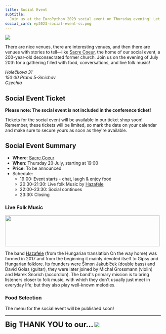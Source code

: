 ```yaml
---
title: Social Event
subtitle:
  Join us at the EuroPython 2023 social event on Thursday evening! Let's eat, chat and laugh!
social_card: ep2023-social-event-sc.png
---
```

<div style={{marginBottom: 15}}>
  <img src="/img/ep2023-social-event.png" />
</div>

There are nice venues, there are interesting venues, and then there are venues with stories to tell—like [Sacre Coeur](https://www.sacrecoeur.cz/en), the home of our social event, a 200-year-old deconsecrated former church. Join us on the evening of July 20th for a gathering filled with food, conversations, and live folk music!
<MapSocial></MapSocial>

<address>
Holečkova 31<br/>
150 00 Praha 5-Smíchov<br/>
Czechia<br/>
</address>

## Social Event Ticket ##
**Please note: The social event is not included in the conference ticket!**

Tickets for the social event will be available in our ticket shop soon! Remember, these tickets will be limited, so mark the date on your calendar and make sure to secure yours as soon as they're available.

  <!-- <ButtonWithTitle title="Interested in join the party?" text="Buy your ticket now!" href="https://tickets.europython.eu" /> -->

## Social Event Summary ##

- **Where**: [Sacre Coeur](https://www.sacrecoeur.cz/en)
- **When**: Thursday 20 July, starting at 19:00
- **Price**: To be announced
- Schedule:
    - 19:00: Event starts - chat, laugh & enjoy food
    - 20:30–21:30: Live folk Music by [Hazafele](https://www.facebook.com/profile.php?id=100053175145125)
    - 22:00–23:30: Social continues
    - 23:30: Closing


<!-- ### Raffle ###
Our social event sponsor, [Kiwi.com](https://jobs.kiwi.com) has organised a raffle! They will also have some printed flyers available at the registration desk during the conference days. These flyers will have a QR code that you can use to sign up for the raffle. Alternatively, you can use the URL above. Kiwi.com will do two rounds of raffle extractions during the social event. -->


### Live Folk Music ###
<div style={{marginBottom: 15}}>
  <img src="/img/photos/social_event_band_hazafele.JPG" width="500" height="100" />
</div>

The band [Hazafele](https://www.facebook.com/profile.php?id=100053175145125) (from the Hungarian translation On the way home) was formed in 2017 and from the beginning it mainly devoted itself to Gipsy and Hungarian folklore. Its founders were Šimon Jakubíček (double bass) and David Golas (guitar), they were later joined by Michal Grossmann (violin) and Marek Šnorich (accordion). The band's primary mission is to bring listeners closer to folk music, with which they don't usually just meet in everyday life; but they also play well-known melodies.


### Food Selection
The menu for the social event will be published soon!

<!-- *Please note the Sacre Coeur is a cashless venue and only accept card/ contactless payments.* -->
---
<font size="+2.5">**Big THANK YOU to our...**</font>
<a className="img" target="_blank" href="https://jobs.kiwi.com/">
  <img src="/img/logos/sponsor_logos/Kiwi.com_SocialEventSponsor.svg"/>
</a>
